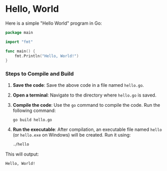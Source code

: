 # Hello, World

Here is a simple "Hello World" program in Go:

```go
package main

import "fmt"

func main() {
    fmt.Println("Hello, World!")
}
```

### Steps to Compile and Build

1. **Save the code**: Save the above code in a file named `hello.go`.

2. **Open a terminal**: Navigate to the directory where `hello.go` is saved.

3. **Compile the code**: Use the `go` command to compile the code. Run the following command:
   ```sh
   go build hello.go
   ```

4. **Run the executable**: After compilation, an executable file named `hello` (or `hello.exe` on Windows) will be created. Run it using:
   ```sh
   ./hello
   ```

This will output:
```
Hello, World!
```